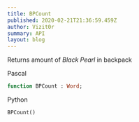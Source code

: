 ```yaml
---
title: BPCount
published: 2020-02-21T21:36:59.459Z
author: Vizit0r
summary: API
layout: blog
---
```


 

Returns amount of *Black Pearl* in backpack


Pascal

```pascal
function BPCount : Word;
```


Python

```python
BPCount()
```


